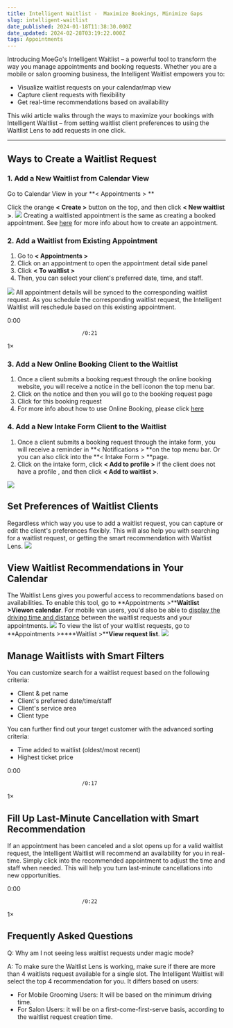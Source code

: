 ```yaml
---
title: Intelligent Waitlist -  Maximize Bookings, Minimize Gaps
slug: intelligent-waitlist
date_published: 2024-01-18T11:38:30.000Z
date_updated: 2024-02-28T03:19:22.000Z
tags: Appointments
---
```


Introducing MoeGo's Intelligent Waitlist – a powerful tool to transform the way you manage appointments and booking requests. Whether you are a mobile or salon grooming business, the Intelligent Waitlist empowers you to:

- Visualize waitlist requests on your calendar/map view
- Capture client requests with flexibility
- Get real-time recommendations based on availability

This wiki article walks through the ways to maximize your bookings with Intelligent Waitlist – from setting waitlist client preferences to using the Waitlist Lens to add requests in one click.

---

## Ways to Create a Waitlist Request

### 1. Add a New Waitlist from Calendar View

Go to Calendar View in your **< Appointments > **

Click the orange **< Create >** button on the top, and then click **< New waitlist >**.
![](__GHOST_URL__/content/images/2024/01/CleanShot-2024-01-17-at-01.56.37.png)
Creating a waitlisted appointment is the same as creating a booked appointment. See [here](__GHOST_URL__/create-new-appointments/) for more info about how to create an appointment.

### 2. Add a Waitlist from Existing Appointment

1. Go to **< Appointments >**
2. Click on an appointment to open the appointment detail side panel
3. Click **< To waitlist >**
4. Then, you can select your client's preferred date, time, and staff. 

![](__GHOST_URL__/content/images/2024/01/CleanShot-2024-01-19-at-00.33.51-1.gif)
All appointment details will be synced to the corresponding waitlist request. As you schedule the corresponding waitlist request, the Intelligent Waitlist will reschedule based on this existing appointment.

0:00

                            /0:21
1×

### 3. Add a New Online Booking Client to the Waitlist

1. Once a client submits a booking request through the online booking website, you will receive a notice in the bell iconon the top menu bar.
2. Click on the notice and then you will go to the booking request page
3. Click **<To waitlist>** for this booking request
4. For more info about how to use Online Booking, please click [here](__GHOST_URL__/online-booking-overview/)

### 4. Add a New Intake Form Client to the Waitlist

1. Once a client submits a booking request through the intake form, you will receive a reminder in **< Notifications > **on the top menu bar. Or you can also click into the **< Intake Form > **page.
2. Click on the intake form, click **< Add to profile >** if the client does not have a profile , and then click **< Add to waitlist >**.

![](__GHOST_URL__/content/images/2024/01/CleanShot-2024-01-19-at-00.39.14.gif)
## Set Preferences of Waitlist Clients

Regardless which way you use to add a waitlist request, you can capture or edit the client's preferences flexibly. This will also help you with searching for a waitlist request, or getting the smart recommendation with Waitlist Lens.
![](__GHOST_URL__/content/images/2024/01/CleanShot-2024-01-19-at-00.44.25.png)
## View Waitlist Recommendations in Your Calendar

The Waitlist Lens gives you powerful access to recommendations based on availabilities. To enable this tool, go to **Appointments >****Waitlist >****View****on calendar**. For mobile van users, you'd also be able to [display the driving time and distance](__GHOST_URL__/display-driving-time-and-distance/) between the waitlist requests and your appointments. 
![](__GHOST_URL__/content/images/2024/02/CleanShot-2024-02-27-at-22.18.31.gif)
To view the list of your waitlist requests, go to **Appointments >****Waitlist >****View request list**.
![](__GHOST_URL__/content/images/2024/01/CleanShot-2024-01-19-at-00.50.26.gif)
## Manage Waitlists with Smart Filters

You can customize search for a waitlist request based on the following criteria:

- Client & pet name
- Client's preferred date/time/staff
- Client's service area
- Client type

You can further find out your target customer with the advanced sorting criteria:

- Time added to waitlist (oldest/most recent)
- Highest ticket price

0:00

                            /0:17
1×

## Fill Up Last-Minute Cancellation with Smart Recommendation

If an appointment has been canceled and a slot opens up for a valid waitlist request, the Intelligent Waitlist will recommend an availability for you in real-time. Simply click into the recommended appointment to adjust the time and staff when needed. This will help you turn last-minute cancellations into new opportunities.

0:00

                            /0:22
1×

## Frequently Asked Questions

Q: Why am I not seeing less waitlist requests under magic mode?

A: To make sure the Waitlist Lens is working, make sure if there are more than 4 waitlists request available for a single slot. The Intelligent Waitlist will select the top 4 recommendation for you. It differs based on users:

- For Mobile Grooming Users: It will be based on the minimum driving time.
- For Salon Users: it will be on a first-come-first-serve basis, according to the waitlist request creation time.
